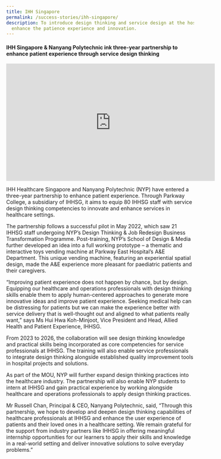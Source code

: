 ```yaml
---
title: IHH Singapore
permalink: /success-stories/ihh-singapore/
description: To introduce design thinking and service design at the hospitals to
  enhance the patience experience and innovation.
---
```

#### **IHH Singapore &amp; Nanyang Polytechnic ink three-year partnership to enhance patient experience through service design thinking**

<iframe allowfullscreen="" allow="accelerometer; autoplay; clipboard-write; encrypted-media; gyroscope; picture-in-picture; web-share" frameborder="0" title="YouTube video player" src="https://www.youtube.com/embed/0tQK3Qpio9I" height="315" width="560"></iframe>

IHH Healthcare Singapore and Nanyang Polytechnic (NYP) have entered a three-year partnership to enhance patient experience. Through Parkway College, a subsidiary of IHHSG, it aims to equip 80 IHHSG staff with service design thinking competencies to innovate and enhance services in healthcare settings.

The partnership follows a successful pilot in May 2022, which saw 21 IHHSG staff undergoing NYP’s Design Thinking &amp; Job Redesign Business Transformation Programme. Post-training, NYP’s School of Design &amp; Media further developed an idea into a full working prototype – a thematic and interactive toys vending machine at Parkway East Hospital’s A&amp;E Department. This unique vending machine, featuring an experiential spatial design, made the A&amp;E experience more pleasant for paediatric patients and their caregivers.

“Improving patient experience does not happen by chance, but by design. Equipping our healthcare and operations professionals with design thinking skills enable them to apply human-centered approaches to generate more innovative ideas and improve patient experience. Seeking medical help can be distressing for patients but we can make the experience better with service delivery that is well-thought out and aligned to what patients really want,” says Ms Hui Hwa Koh-Minjoot, Vice President and Head, Allied Health and Patient Experience, IHHSG.

From 2023 to 2026, the collaboration will see design thinking knowledge and practical skills being incorporated as core competencies for service professionals at IHHSG. The training will also enable service professionals to integrate design thinking alongside established quality improvement tools in hospital projects and solutions.

As part of the MOU, NYP will further expand design thinking practices into the healthcare industry. The partnership will also enable NYP students to intern at IHHSG and gain practical experience by working alongside healthcare and operations professionals to apply design thinking practices.

Mr Russell Chan, Principal &amp; CEO, Nanyang Polytechnic, said, “Through this partnership, we hope to develop and deepen design thinking capabilities of healthcare professionals at IHHSG and enhance the user experience of patients and their loved ones in a healthcare setting. We remain grateful for the support from industry partners like IHHSG in offering meaningful internship opportunities for our learners to apply their skills and knowledge in a real-world setting and deliver innovative solutions to solve everyday problems.”
